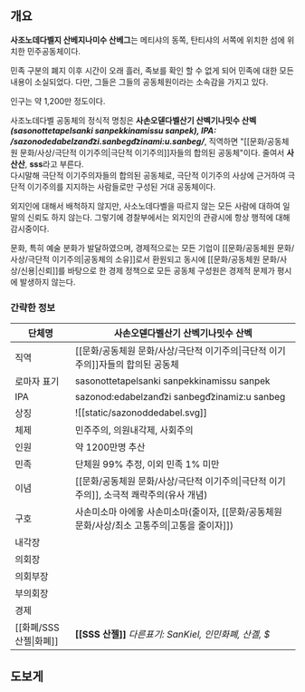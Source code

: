 ## 개요
**사조노데다벨지 산베지나미수 산베그**는 메티샤의 동쪽, 탄티샤의 서쪽에 위치한 섬에 위치한 민주공동체이다.

민족 구분의 폐지 이후 시간이 오래 흘러, 족보를 확인 할 수 없게 되어 민족에 대한 모든 내용이 소실되었다. 다만, 그들은 그들의 공동체원이라는 소속감을 가지고 있다.

인구는 약 1,200만 정도이다.

사조노데다벨 공동체의 정식적 명칭은 **사손오덷다벨산기 산벡기나밋수 산벡** ***(sasonottetapelsanki sanpekkinamissu sanpek), IPA: /sazonodedabelzand͡zi.sanbegd͡zinami:u.sanbeg/***, 직역하면 "[[문화/공동체원 문화/사상/극단적 이기주의|극단적 이기주의]]자들의 합의된 공동체"이다. 줄여서 **사산산**, **sss**라고 부른다.  
다시말해 극단적 이기주의자들의 합의된 공동체로, 극단적 이기주의 사상에 근거하여 극단적 이기주의를 지지하는 사람들로만 구성된 거대 공동체이다.

외지인에 대해서 배척하지 않지만, 사소노데다벨을 따르지 않는 모든 사람에 대하여 일말의 신뢰도 하지 않는다. 그렇기에 경찰부에서는 외지인의 관광시에 항상 행적에 대해 감시중이다.

문화, 특히 예술 분화가 발달하였으며, 경제적으로는 모든 기업이 [[문화/공동체원 문화/사상/극단적 이기주의|공동체의 소유]]로서 환원되고 동시에 [[문화/공동체원 문화/사상/신용|신뢰]]를 바탕으로 한 경제 정책으로 모든 공동체 구성원은 경제적 문제가 평시에 발생하지 않는다.

### 간략한 정보

| 단체명               | 사손오덷다벨산기 산벡기나밋수 산벡                                       |
| ----------------- | -------------------------------------------------------- |
| 직역                | [[문화/공동체원 문화/사상/극단적 이기주의\|극단적 이기주의]]자들의 합의된 공동체          |
| 로마자 표기            | sasonottetapelsanki sanpekkinamissu sanpek               |
| IPA               | sazonod:edabelzand͡zi sanbegd͡zinamiz:u sanbeg           |
| 상징                | ![[static/sazonoddedabel.svg]]                           |
| 체제                | 민주주의, 의원내각제, 사회주의                                        |
| 인원                | 약 1200만명 추산                                              |
| 민족                | 단체원 99% 추정, 이외 민족 1% 미만                                  |
| 이념                | [[문화/공동체원 문화/사상/극단적 이기주의\|극단적 이기주의]], 소극적 쾌락주의(유사 개념)    |
| 구호                | 사손미소마 아에옿 사손미소마(줄이자, [[문화/공동체원 문화/사상/최소 고통주의\|고통을 줄이자]]) |
| 내각장               |                                                          |
| 의회장               |                                                          |
| 의회부장              |                                                          |
| 부의회장              |                                                          |
| 경제                |                                                          |
| [[화폐/SSS 산젤\|화폐]] | **[[SSS 산젤]]** *다른표기: SanKiel, 인민화폐, 산곌, $*              |

## 도보게